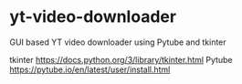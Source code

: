 # yt-video-downloader
GUI based YT video downloader using Pytube and tkinter

tkinter https://docs.python.org/3/library/tkinter.html
Pytube https://pytube.io/en/latest/user/install.html

